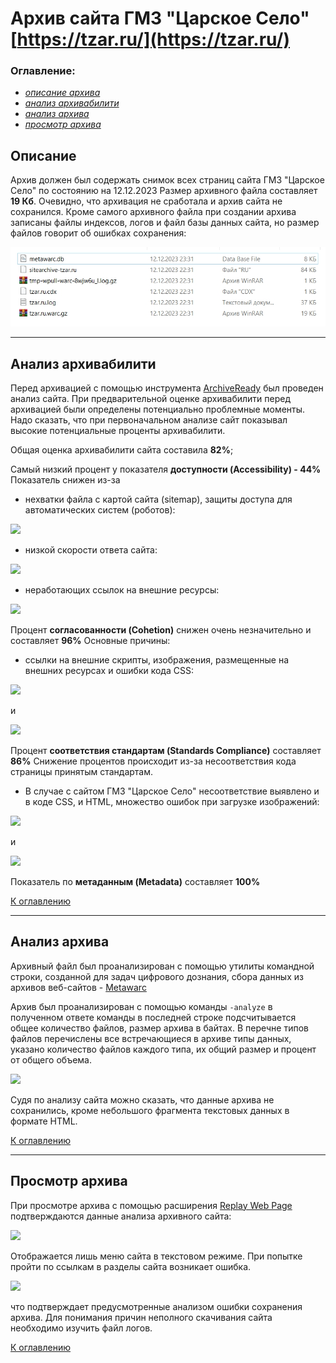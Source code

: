 # Архив сайта ГМЗ "Царское Село" [https://tzar.ru/](https://tzar.ru/)

### Оглавление:

- [*описание архива*](#описание) 
- [*анализ архивабилити*](#анализ-архивабилити) 
- [*анализ архива*](#анализ-архива)
- [*просмотр архива*](#просмотр-архива)

## Описание
Архив должен был содержать снимок всех страниц сайта ГМЗ "Царское Село" по состоянию на 12.12.2023
Размер архивного файла составляет **19 Кб**. Очевидно, что архивация не сработала и архив сайта не сохранился.
Кроме самого архивного файла при создании архива записаны файлы индексов, логов и файл базы данных 
сайта, но размер файлов говорит об ошибках сохранения:

![](tzar.ru/images/tzar.ru.jpg)
___
## Анализ архивабилити
Перед архивацией с помощью инструмента [ArchiveReady](https://archiveready.com/) был проведен анализ сайта.
При предварительной оценке архивабилити перед архивацией были определены потенциально проблемные 
моменты. Надо сказать, что при первоначальном анализе сайт показывал высокие потенциальные проценты архивабилити.

Общая оценка архивабилити сайта составила **82%**;

Cамый низкий процент у показателя **доступности (Accessibility) - 44%**
Показатель снижен из-за 
    
- нехватки файла с картой сайта (sitemap),  защиты доступа для автоматических систем (роботов):

![](C:\Users\Aleksandra\Documents\GitHub\MuseumWebArchive\tzar.ru\images\ArchiveReadySitemap.jpg)

- низкой скорости ответа сайта:

![](C:\Users\Aleksandra\Documents\GitHub\MuseumWebArchive\tzar.ru\images\ArchiveReady_response.jpg)

- неработающих ссылок на внешние ресурсы: 

![](C:\Users\Aleksandra\Documents\GitHub\MuseumWebArchive\tzar.ru\images\ArchiveReady.comInvalidLinks.jpg)

Процент **согласованности (Cohetion)** снижен очень незначительно и составляет **96%**
Основные причины:

- ссылки на внешние скрипты, изображения, размещенные на внешних ресурсах и ошибки кода CSS:

![](C:\Users\Aleksandra\Documents\GitHub\MuseumWebArchive\tzar.ru\images\ArchiveReadyRemoteImages.jpg)

и

![](C:\Users\Aleksandra\Documents\GitHub\MuseumWebArchive\tzar.ru\images\ArchiveReadyRemoteScript.jpg)

Процент **соответствия стандартам (Standards Compliance)** составляет **86%**
Снижение процентов происходит из-за несоответствия кода страницы принятым стандартам. 
- В случае с сайтом ГМЗ "Царское Село" несоответствие выявлено и в коде CSS, и HTML, множество ошибок при загрузке изображений:

![](C:\Users\Aleksandra\Documents\GitHub\MuseumWebArchive\tzar.ru\images\ArchiveReadyInvalidHTML.jpg)

и

![](C:\Users\Aleksandra\Documents\GitHub\MuseumWebArchive\tzar.ru\images\ArchiveReadyImageErrors.jpg)

Показатель по **метаданным (Metadata)** составляет **100%**

[К оглавлению](#оглавление)
___
## Анализ архива

Архивный файл был проанализирован с помощью утилиты командной строки, созданной 
для задач цифрового дознания, сбора данных из архивов веб-сайтов - [Metawarc](https://github.com/datacoon/metawarc)

Архив был проанализирован с помощью команды `-analyze`
в полученном ответе команды в последней строке подсчитывается общее количество файлов, 
размер архива в байтах. В перечне типов файлов перечислены все встречающиеся в архиве 
типы данных, указано количество файлов каждого типа, их общий размер и процент от общего объема.

![](C:\Users\Aleksandra\Documents\GitHub\MuseumWebArchive\tzar.ru\images\CWindowssystem32cmd.exe.jpg)

Судя по анализу сайта можно сказать, что данные архива не сохранились, кроме небольшого фрагмента текстовых данных в формате HTML.

[К оглавлению](#оглавление)
___
## Просмотр архива

При просмотре архива с помощью расширения [Replay Web Page](https://replayweb.page/) подтверждаются данные анализа архивного сайта:

![](C:\Users\Aleksandra\Documents\GitHub\MuseumWebArchive\tzar.ru\images\ReplayWeb.page_Home.jpg)

Отображается лишь меню сайта в текстовом режиме.
При попытке пройти по ссылкам в разделы сайта возникает ошибка.

![](C:\Users\Aleksandra\Documents\GitHub\MuseumWebArchive\tzar.ru\images\ReplayWeb.page_menu.jpg)

что подтверждает предусмотренные анализом ошибки сохранения архива.
Для понимания причин неполного скачивания сайта необходимо изучить файл логов.

[К оглавлению](#оглавление)
